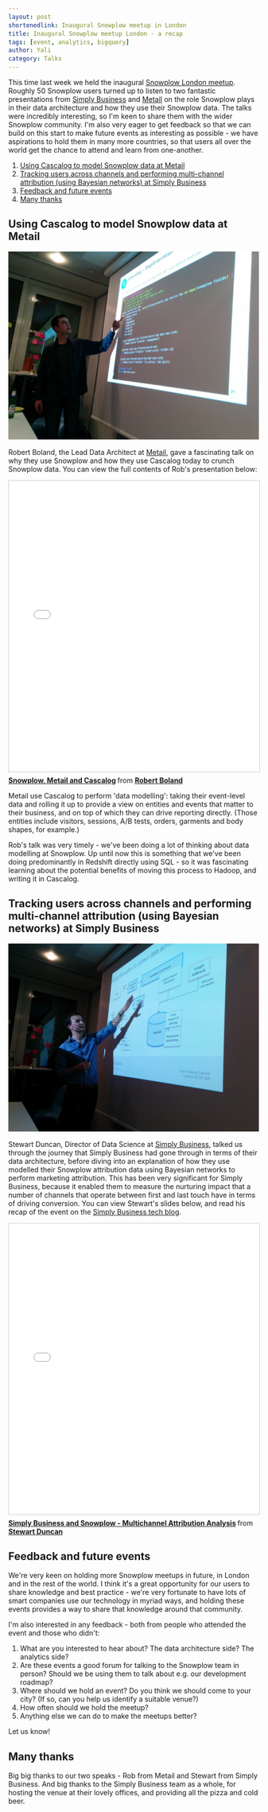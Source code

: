 ```yaml
---
layout: post
shortenedlink: Inaugural Snowplow meetup in London
title: Inaugural Snowplow meetup London - a recap
tags: [event, analytics, bigquery]
author: Yali
category: Talks
---
```


This time last week we held the inaugural [Snowplow London meetup](http://www.meetup.com/Snowplow-Analytics-London/). Roughly 50 Snowplow users turned up to listen to two fantastic presentations from [Simply Business](http://www.simplybusiness.co.uk/) and [Metail](http://metail.com/) on the role Snowplow plays in their data architecture and how they use their Snowplow data. The talks were incredibly interesting, so I'm keen to share them with the wider Snowplow community. I'm also very eager to get feedback so that we can build on this start to make future events as interesting as possible - we have aspirations to hold them in many more countries, so that users all over the world get the chance to attend and learn from one-another.

1. [Using Cascalog to model Snowplow data at Metail](/blog/2015/02/11/first-snowplow-meetup-in-london/#metail)
2. [Tracking users across channels and performing multi-channel attribution (using Bayesian networks) at Simply Business](/blog/2015/02/11/first-snowplow-meetup-in-london/#simplybusiness)  
3. [Feedback and future events](/blog/2015/02/11/first-snowplow-meetup-in-london/#future)
4. [Many thanks](/blog/2015/02/11/first-snowplow-meetup-in-london/#thanks)

<h2><a name="metail">Using Cascalog to model Snowplow data at Metail</a></h2>

![rob metail talk](/assets/img/blog/2015/02/rob_metail_presenting_at_snowplow_london_meetup_1.jpg)

<!--more-->

Robert Boland, the Lead Data Architect at [Metail](http://metail.com/), gave a fascinating talk on why they use Snowplow and how they use Cascalog today to crunch Snowplow data. You can view the full contents of Rob's presentation below:

<iframe src="//www.slideshare.net/slideshow/embed_code/44300457" width="700" height="585" frameborder="0" marginwidth="0" marginheight="0" scrolling="no" style="border:1px solid #CCC; border-width:1px; margin-bottom:5px; max-width: 100%;" allowfullscreen> </iframe> <div style="margin-bottom:5px"> <strong> <a href="//www.slideshare.net/RobertBoland1/snowplow-metail-and-cascalog" title="Snowplow, Metail and Cascalog" target="_blank">Snowplow, Metail and Cascalog</a> </strong> from <strong><a href="//www.slideshare.net/RobertBoland1" target="_blank">Robert Boland</a></strong> </div>

Metail use Cascalog to perform 'data modelling': taking their event-level data and rolling it up to provide a view on entities and events that matter to their business, and on top of which they can drive reporting directly. (Those entities include visitors, sessions, A/B tests, orders, garments and body shapes, for example.)

Rob's talk was very timely - we've been doing a lot of thinking about data modelling at Snowplow. Up until now this is something that we've been doing predominantly in Redshift directly using SQL - so it was fascinating learning about the potential benefits of moving this process to Hadoop, and writing it in Cascalog.

<h2><a name="simplybusiness">Tracking users across channels and performing multi-channel attribution (using Bayesian networks) at Simply Business</a></h2>

![stewart simply business talk](/assets/img/blog/2015/02/stewart_simply_business_presenting_at_snowplow_meetup_1.jpg)

Stewart Duncan, Director of Data Science at [Simply Business](http://tech.simplybusiness.co.uk/), talked us through the journey that Simply Business had gone through in terms of their data architecture, before diving into an explanation of how they use modelled their Snowplow attribution data using Bayesian networks to perform marketing attribution. This has been very significant for Simply Business, because it enabled them to measure the nurturing impact that a number of channels that operate between first and last touch have in terms of driving conversion. You can view Stewart's slides below, and read his recap of the event on the [Simply Business tech blog](http://tech.simplybusiness.co.uk/). 

<iframe src="//www.slideshare.net/slideshow/embed_code/44431324" width="700" height="585" frameborder="0" marginwidth="0" marginheight="0" scrolling="no" style="border:1px solid #CCC; border-width:1px; margin-bottom:5px; max-width: 100%;" allowfullscreen> </iframe> <div style="margin-bottom:5px"> <strong> <a href="//www.slideshare.net/lotius/snowplow-meetup-multichannel-attribution-analysis" title="Simply Business and Snowplow - Multichannel Attribution Analysis" target="_blank">Simply Business and Snowplow - Multichannel Attribution Analysis</a> </strong> from <strong><a href="//www.slideshare.net/lotius" target="_blank">Stewart Duncan</a></strong> </div>

<h2><a name="future">Feedback and future events</a></h2>

We're very keen on holding more Snowplow meetups in future, in London and in the rest of the world. I think it's a great opportunity for our users to share knowledge and best practice - we're very fortunate to have lots of smart companies use our technology in myriad ways, and holding these events provides a way to share that knowledge around that community. 

I'm also interested in any feedback - both from people who attended the event and those who didn't:

1. What are you interested to hear about? The data architecture side? The analytics side? 
2. Are these events a good forum for talking to the Snowplow team in person? Should we be using them to talk about e.g. our development roadmap?
3. Where should we hold an event? Do you think we should come to your city? (If so, can you help us identify a suitable venue?)
4. How often should we hold the meetup?
5. Anything else we can do to make the meetups better?

Let us know!

<h2><a name="thanks">Many thanks</a></h2>

Big big thanks to our two speaks - Rob from Metail and Stewart from Simply Business. And big thanks to the Simply Business team as a whole, for hosting the venue at their lovely offices, and providing all the pizza and cold beer.





<!--more-->